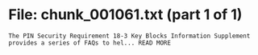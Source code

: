 ﻿# File: chunk_001061.txt (part 1 of 1)
```
The PIN Security Requirement 18-3 Key Blocks Information Supplement provides a series of FAQs to hel... READ MORE
```

